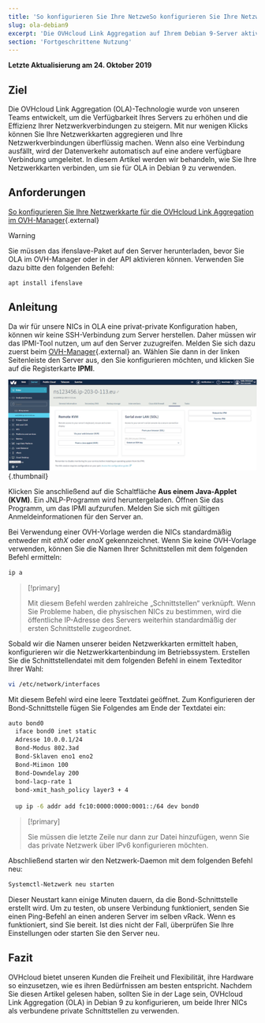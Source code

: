 ```yaml
---
title: 'So konfigurieren Sie Ihre NetzweSo konfigurieren Sie Ihre Netzwerkkarte für die OVHcloud Link Aggregation in Debian 9'
slug: ola-debian9
excerpt: 'Die OVHcloud Link Aggregation auf Ihrem Debian 9-Server aktivieren'
section: 'Fortgeschrittene Nutzung'
---
```


**Letzte Aktualisierung am 24\. Oktober 2019**

## Ziel

Die OVHcloud Link Aggregation (OLA)-Technologie wurde von unseren Teams entwickelt, um die Verfügbarkeit Ihres Servers zu erhöhen und die Effizienz Ihrer Netzwerkverbindungen zu steigern. Mit nur wenigen Klicks können Sie Ihre Netzwerkkarten aggregieren und Ihre Netzwerkverbindungen überflüssig machen. Wenn also eine Verbindung ausfällt, wird der Datenverkehr automatisch auf eine andere verfügbare Verbindung umgeleitet. In diesem Artikel werden wir behandeln, wie Sie Ihre Netzwerkkarten verbinden, um sie für OLA in Debian 9 zu verwenden.  

## Anforderungen

[So konfigurieren Sie Ihre Netzwerkkarte für die OVHcloud Link Aggregation im OVH-Manager](https://docs.ovh.com/de/dedicated/ola-manager){.external}

> [!warning]
>
> Sie müssen das ifenslave-Paket auf den Server herunterladen, bevor Sie OLA im OVH-Manager oder in der API aktivieren können. Verwenden Sie dazu bitte den folgenden Befehl:
>
> ```
> apt install ifenslave
> ```
>

## Anleitung

Da wir für unsere NICs in OLA eine privat-private Konfiguration haben, können wir keine SSH-Verbindung zum Server herstellen. Daher müssen wir das IPMI-Tool nutzen, um auf den Server zuzugreifen. Melden Sie sich dazu zuerst beim [OVH-Manager](https://www.ovh.com/manager/){.external} an.  Wählen Sie dann in der linken Seitenleiste den Server aus, den Sie konfigurieren möchten, und klicken Sie auf die Registerkarte **IPMI**.

![Remote-KVM](images/remote_kvm.png){.thumbnail}

Klicken Sie anschließend auf die Schaltfläche **Aus einem Java-Applet (KVM)**. Ein JNLP-Programm wird heruntergeladen. Öffnen Sie das Programm, um das IPMI aufzurufen. Melden Sie sich mit gültigen Anmeldeinformationen für den Server an.

Bei Verwendung einer OVH-Vorlage werden die NICs standardmäßig entweder mit *ethX* oder *enoX* gekennzeichnet. Wenn Sie keine OVH-Vorlage verwenden, können Sie die Namen Ihrer Schnittstellen mit dem folgenden Befehl ermitteln:

```bash
ip a
```

> [!primary]
>
> Mit diesem Befehl werden zahlreiche „Schnittstellen“ verknüpft. Wenn Sie Probleme haben, die physischen NICs zu bestimmen, wird die öffentliche IP-Adresse des Servers weiterhin standardmäßig der ersten Schnittstelle zugeordnet.
>

Sobald wir die Namen unserer beiden Netzwerkkarten ermittelt haben, konfigurieren wir die Netzwerkkartenbindung im Betriebssystem. Erstellen Sie die Schnittstellendatei mit dem folgenden Befehl in einem Texteditor Ihrer Wahl:

```bash
vi /etc/network/interfaces
```

Mit diesem Befehl wird eine leere Textdatei geöffnet. Zum Konfigurieren der Bond-Schnittstelle fügen Sie Folgendes am Ende der Textdatei ein:

```bash
auto bond0
  iface bond0 inet static
  Adresse 10.0.0.1/24
  Bond-Modus 802.3ad
  Bond-Sklaven eno1 eno2
  Bond-Miimon 100
  Bond-Downdelay 200
  bond-lacp-rate 1
  bond-xmit_hash_policy layer3 + 4

  up ip -6 addr add fc10:0000:0000:0001::/64 dev bond0
```

> [!primary]
>
> Sie müssen die letzte Zeile nur dann zur Datei hinzufügen, wenn Sie das private Netzwerk über IPv6 konfigurieren möchten. 
>

Abschließend starten wir den Netzwerk-Daemon mit dem folgenden Befehl neu:

```bash
Systemctl-Netzwerk neu starten
```

Dieser Neustart kann einige Minuten dauern, da die Bond-Schnittstelle erstellt wird.  Um zu testen, ob unsere Verbindung funktioniert, senden Sie einen Ping-Befehl an einen anderen Server im selben vRack. Wenn es funktioniert, sind Sie bereit. Ist dies nicht der Fall, überprüfen Sie Ihre Einstellungen oder starten Sie den Server neu.

## Fazit

OVHcloud bietet unseren Kunden die Freiheit und Flexibilität, ihre Hardware so einzusetzen, wie es ihren Bedürfnissen am besten entspricht. Nachdem Sie diesen Artikel gelesen haben, sollten Sie in der Lage sein, OVHcloud Link Aggregation (OLA) in Debian 9 zu konfigurieren, um beide Ihrer NICs als verbundene private Schnittstellen zu verwenden. 
